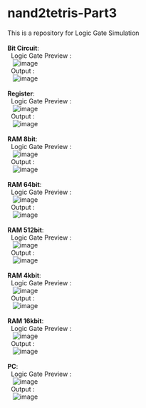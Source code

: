 # nand2tetris-Part3
This is a repository for Logic Gate Simulation
<br><br>
<b>Bit Circuit</b>:<br>
  &nbsp;&nbsp;Logic Gate Preview :<br>&nbsp;&nbsp;&nbsp;![image](https://github.com/narendrachatterjee/nand2tetris-Part1/assets/48941364/bdead8b7-f227-498c-ac42-1bb026164499)
<br>
  &nbsp;&nbsp;Output :<br>&nbsp;&nbsp;&nbsp;![image](https://github.com/narendrachatterjee/nand2tetris-Part1/assets/48941364/5821c83a-aecb-4606-bc1e-3278b5dde135)
<br><br>
<b>Register</b>:<br>
  &nbsp;&nbsp;Logic Gate Preview :<br>&nbsp;&nbsp;&nbsp;![image](https://github.com/narendrachatterjee/nand2tetris-Part1/assets/48941364/f7a92419-8f7b-4c3c-a34f-834004d8e05f)
<br>
  &nbsp;&nbsp;Output :<br>&nbsp;&nbsp;&nbsp;![image](https://github.com/narendrachatterjee/nand2tetris-Part1/assets/48941364/4d7bd977-1a74-4d1e-99bd-aad33055e88d)
<br><br>
<b>RAM 8bit</b>:<br>
  &nbsp;&nbsp;Logic Gate Preview :<br>&nbsp;&nbsp;&nbsp;![image](https://github.com/narendrachatterjee/nand2tetris-Part1/assets/48941364/f279a367-6528-424c-8782-4f3f1007224f)
<br>
  &nbsp;&nbsp;Output :<br>&nbsp;&nbsp;&nbsp;![image](https://github.com/narendrachatterjee/nand2tetris-Part1/assets/48941364/8a09d1bd-819b-4a13-8706-bd9d488bd5b3)
<br><br>
<b>RAM 64bit</b>:<br>
  &nbsp;&nbsp;Logic Gate Preview :<br>&nbsp;&nbsp;&nbsp;![image](https://github.com/narendrachatterjee/nand2tetris-Part1/assets/48941364/05d12b97-09df-42e4-9d68-1bfe7506d468)
<br>
  &nbsp;&nbsp;Output :<br>&nbsp;&nbsp;&nbsp;![image](https://github.com/narendrachatterjee/nand2tetris-Part1/assets/48941364/6e769c63-c5b6-4808-b761-3603498f055d)
<br><br>
<b>RAM 512bit</b>:<br>
  &nbsp;&nbsp;Logic Gate Preview :<br>&nbsp;&nbsp;&nbsp;![image](https://github.com/narendrachatterjee/nand2tetris-Part1/assets/48941364/9c124767-5363-4297-ba5b-279ec8d7035f)
<br>
  &nbsp;&nbsp;Output :<br>&nbsp;&nbsp;&nbsp;![image](https://github.com/narendrachatterjee/nand2tetris-Part1/assets/48941364/3d0fd21d-481e-4237-85db-0dfc2f40ce48)
<br><br>
<b>RAM 4kbit</b>:<br>
  &nbsp;&nbsp;Logic Gate Preview :<br>&nbsp;&nbsp;&nbsp;![image](https://github.com/narendrachatterjee/nand2tetris-Part1/assets/48941364/4346ef98-1390-4048-8c85-647b53a7776e)
<br>
  &nbsp;&nbsp;Output :<br>&nbsp;&nbsp;&nbsp;![image](https://github.com/narendrachatterjee/nand2tetris-Part1/assets/48941364/22e2e07a-2e08-452e-9209-e9b58889fbaa)
<br><br>
<b>RAM 16kbit</b>:<br>
  &nbsp;&nbsp;Logic Gate Preview :<br>&nbsp;&nbsp;&nbsp;![image](https://github.com/narendrachatterjee/nand2tetris-Part1/assets/48941364/6d7694c3-53f5-4390-9f15-d8b1d8183902)
<br>
  &nbsp;&nbsp;Output :<br>&nbsp;&nbsp;&nbsp;![image](https://github.com/narendrachatterjee/nand2tetris-Part1/assets/48941364/59a4c092-8fe4-4696-b0a6-191fb35ba0ca)
<br><br>
<b>PC</b>:<br>
  &nbsp;&nbsp;Logic Gate Preview :<br>&nbsp;&nbsp;&nbsp;![image](https://github.com/narendrachatterjee/nand2tetris-Part1/assets/48941364/e85a1ec2-a7f6-4b35-9568-8671b33577af)
<br>
  &nbsp;&nbsp;Output :<br>&nbsp;&nbsp;&nbsp;![image](https://github.com/narendrachatterjee/nand2tetris-Part1/assets/48941364/41095f78-c6bb-4c02-a291-1141f8bb9584)
<br><br>



